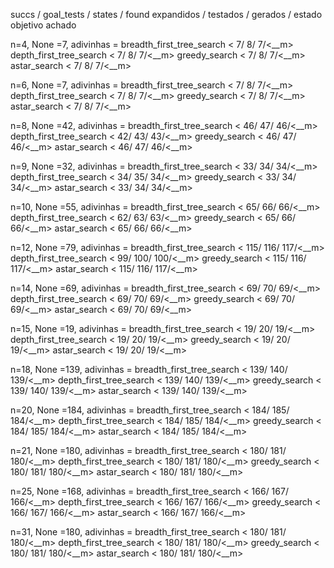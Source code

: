 succs      / goal_tests / states  / found
expandidos / testados   / gerados / estado objetivo achado


n=4, None =7, adivinhas = 
breadth_first_tree_search   <   7/   8/   7/<__m>
depth_first_tree_search     <   7/   8/   7/<__m>
greedy_search               <   7/   8/   7/<__m>
astar_search                <   7/   8/   7/<__m>

n=6, None =7, adivinhas = 
breadth_first_tree_search   <   7/   8/   7/<__m>
depth_first_tree_search     <   7/   8/   7/<__m>
greedy_search               <   7/   8/   7/<__m>
astar_search                <   7/   8/   7/<__m>

n=8, None =42, adivinhas = 
breadth_first_tree_search   <  46/  47/  46/<__m>
depth_first_tree_search     <  42/  43/  43/<__m>
greedy_search               <  46/  47/  46/<__m>
astar_search                <  46/  47/  46/<__m>

n=9, None =32, adivinhas = 
breadth_first_tree_search   <  33/  34/  34/<__m>
depth_first_tree_search     <  34/  35/  34/<__m>
greedy_search               <  33/  34/  34/<__m>
astar_search                <  33/  34/  34/<__m>

n=10, None =55, adivinhas = 
breadth_first_tree_search   <  65/  66/  66/<__m>
depth_first_tree_search     <  62/  63/  63/<__m>
greedy_search               <  65/  66/  66/<__m>
astar_search                <  65/  66/  66/<__m>

n=12, None =79, adivinhas = 
breadth_first_tree_search   < 115/ 116/ 117/<__m>
depth_first_tree_search     <  99/ 100/ 100/<__m>
greedy_search               < 115/ 116/ 117/<__m>
astar_search                < 115/ 116/ 117/<__m>

n=14, None =69, adivinhas = 
breadth_first_tree_search   <  69/  70/  69/<__m>
depth_first_tree_search     <  69/  70/  69/<__m>
greedy_search               <  69/  70/  69/<__m>
astar_search                <  69/  70/  69/<__m>

n=15, None =19, adivinhas = 
breadth_first_tree_search   <  19/  20/  19/<__m>
depth_first_tree_search     <  19/  20/  19/<__m>
greedy_search               <  19/  20/  19/<__m>
astar_search                <  19/  20/  19/<__m>

n=18, None =139, adivinhas = 
breadth_first_tree_search   < 139/ 140/ 139/<__m>
depth_first_tree_search     < 139/ 140/ 139/<__m>
greedy_search               < 139/ 140/ 139/<__m>
astar_search                < 139/ 140/ 139/<__m>

n=20, None =184, adivinhas = 
breadth_first_tree_search   < 184/ 185/ 184/<__m>
depth_first_tree_search     < 184/ 185/ 184/<__m>
greedy_search               < 184/ 185/ 184/<__m>
astar_search                < 184/ 185/ 184/<__m>

n=21, None =180, adivinhas = 
breadth_first_tree_search   < 180/ 181/ 180/<__m>
depth_first_tree_search     < 180/ 181/ 180/<__m>
greedy_search               < 180/ 181/ 180/<__m>
astar_search                < 180/ 181/ 180/<__m>

n=25, None =168, adivinhas = 
breadth_first_tree_search   < 166/ 167/ 166/<__m>
depth_first_tree_search     < 166/ 167/ 166/<__m>
greedy_search               < 166/ 167/ 166/<__m>
astar_search                < 166/ 167/ 166/<__m>

n=31, None =180, adivinhas = 
breadth_first_tree_search   < 180/ 181/ 180/<__m>
depth_first_tree_search     < 180/ 181/ 180/<__m>
greedy_search               < 180/ 181/ 180/<__m>
astar_search                < 180/ 181/ 180/<__m>